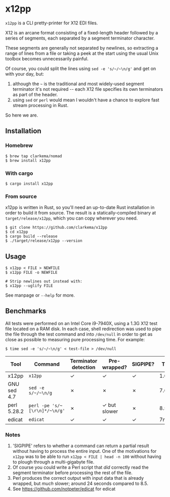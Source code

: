 # x12pp

`x12pp` is a CLI pretty-printer for X12 EDI files.

X12 is an arcane format consisting of a fixed-length header followed by a series
of segments, each separated by a segment terminator character.

These segments are generally not separated by newlines, so extracting a range of
lines from a file or taking a peek at the start using the usual Unix toolbox
becomes unnecessarily painful.

Of course, you could split the lines using `sed -e 's/~/~\n/g'` and get on with
your day, but:

  1. although the `~` is the traditional and most widely-used segment terminator
     it's not required -- each X12 file specifies its own terminators as part of
    the header.
  2. using `sed` or `perl` would mean I wouldn't have a chance to explore fast
     stream processing in Rust.

So here we are.

## Installation

### Homebrew

```
$ brew tap clarkema/nomad
$ brew install x12pp
```

### With cargo

```
$ cargo install x12pp
```

### From source

x12pp is written in Rust, so you'll need an up-to-date Rust installation in
order to build it from source.  The result is a statically-compiled binary at
`target/release/x12pp`, which you can copy wherever you need.

```
$ git clone https://github.com/clarkema/x12pp
$ cd x12pp
$ cargo build --release
$ ./target/release/x12pp --version
```

## Usage

```
$ x12pp < FILE > NEWFILE
$ x12pp FILE -o NEWFILE

# Strip newlines out instead with:
$ x12pp --uglify FILE
```

See manpage or `--help` for more.

## Benchmarks

All tests were performed on an Intel Core i9-7940X, using a 1.3G X12 test file
located on a RAM disk.  In each case, shell redirection was used to
pipe the file through the test command and into `/dev/null` in order to get
as close as possible to measuring pure processing time.  For example:

`$ time sed -e 's/~/~\n/g' < test-file > /dev/null`

| Tool        | Command                       | Terminator detection | Pre-wrapped? | SIGPIPE? | Time  |
|-------------|-------------------------------|----------------------|--------------|----------|-------|
| x12pp       | `x12pp`                       | ✓                    | ✓            | ✓        | 1.05s |
| GNU sed 4.7 | `sed -e s/~/~\n/g`            | ✗                    | ✗            | ✗        | 7.6s  |
| perl 5.28.2 | `perl -pe 's/~[\r\n]*/~\n/g'` | ✗                    | ✓ but slower | ✗        | 8.5s  |
| edicat      | `edicat`                      | ✓                    | ✓            | ✓        | 7m41s |

### Notes

1. 'SIGPIPE' refers to whether a command can return a partial result without
   having to process the entire input.  One of the motivations for `x12pp` was
   to be able to run `x12pp < FILE | head -n 100` without having to plough
   through a multi-gigabyte file.
2. Of course you could write a Perl script that _did_ correctly read the
   segment terminator before processing the rest of the file.
3. Perl produces the correct output with input data that is already wrapped,
   but _much_ slower; around 24 seconds compared to 8.5.
4. See https://github.com/notpeter/edicat for edicat
